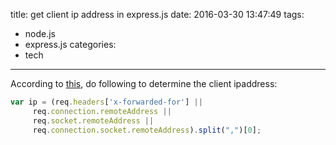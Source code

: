 title: get client ip address in express.js
date: 2016-03-30 13:47:49
tags:
  - node.js
  - express.js
categories:
  - tech
---
According to [this](http://stackoverflow.com/questions/8107856/how-to-determine-a-users-ip-address-in-node), do following to determine the client ipaddress:

```js
var ip = (req.headers['x-forwarded-for'] ||
     req.connection.remoteAddress ||
     req.socket.remoteAddress ||
     req.connection.socket.remoteAddress).split(",")[0];
```
